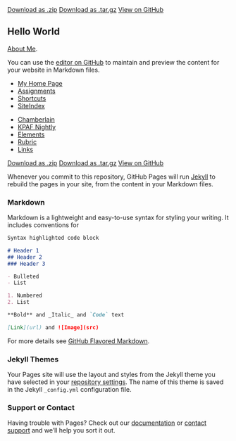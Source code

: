 <div class="container">
            <a href="https://github.com/pages-themes/hacker/zipball/master" class="btn">Download as .zip</a>
            <a href="https://github.com/pages-themes/hacker/tarball/master" class="btn">Download as .tar.gz</a>          
          <a href="https://github.com/pages-themes/hacker" class="btn btn-github"><span class="icon"></span>View on GitHub</a>
</div>

## Hello World

<p><a href="./aboutme">About Me</a>.</p>

You can use the [editor on GitHub](https://github.com/HenryEarl/HenryEarl.github.io/edit/master/index.md) to maintain and preview the content for your website in Markdown files.

 <nav class="vertical">
         <ul>
            <li><a href="../index.html">My Home Page</a></li>
            <li><a href="http://www.tulane.edu/~gnorth/2018Fall/CPST-2400-10/StudentWeb.html">Assignments</a></li>
            <li><a href="../shortcut/shortcut.htm">Shortcuts</a></li>
            <li><a href="http://www.tulane.edu/~gnorth/2018Fall/CPST-2400-10/siteIndex.html">SiteIndex</a></li>
         </ul>
    </nav>

 <nav class="horizontalNAV">
            <ul>
                <li><a href="./February.html">Chamberlain</a></li>
                <li><a href="../week_08/sched.htm">KPAF Nightly</a></li>
                <li><a href="../website_elements/week_07_elements.htm#week08_elements">Elements</a></li>
                <li><a href="http://www.tulane.edu/~gnorth/2018Fall/CPST-2400-10/Week_08/Assignment.html">Rubric</a></li>
                <li><a href="./week8_links.html">Links</a></li>
            </ul>
        </nav>
        <section id="downloads">          
            <a href="https://github.com/pages-themes/hacker/zipball/master" class="btn">Download as .zip</a>
            <a href="https://github.com/pages-themes/hacker/tarball/master" class="btn">Download as .tar.gz</a>          
          <a href="https://github.com/pages-themes/hacker" class="btn btn-github"><span class="icon"></span>View on GitHub</a>
        </section>

Whenever you commit to this repository, GitHub Pages will run [Jekyll](https://jekyllrb.com/) to rebuild the pages in your site, from the content in your Markdown files.

### Markdown

Markdown is a lightweight and easy-to-use syntax for styling your writing. It includes conventions for

```markdown
Syntax highlighted code block

# Header 1
## Header 2
### Header 3

- Bulleted
- List

1. Numbered
2. List

**Bold** and _Italic_ and `Code` text

[Link](url) and ![Image](src)
```

For more details see [GitHub Flavored Markdown](https://guides.github.com/features/mastering-markdown/).

### Jekyll Themes

Your Pages site will use the layout and styles from the Jekyll theme you have selected in your [repository settings](https://github.com/HenryEarl/HenryEarl.github.io/settings). The name of this theme is saved in the Jekyll `_config.yml` configuration file.

### Support or Contact

Having trouble with Pages? Check out our [documentation](https://help.github.com/categories/github-pages-basics/) or [contact support](https://github.com/contact) and we’ll help you sort it out.
